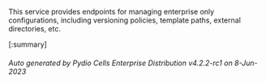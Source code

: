 






This service provides endpoints for managing enterprise only configurations, including versioning policies, template paths, external directories, etc.

[:summary]

###### Auto generated by Pydio Cells Enterprise Distribution v4.2.2-rc1 on 8-Jun-2023

